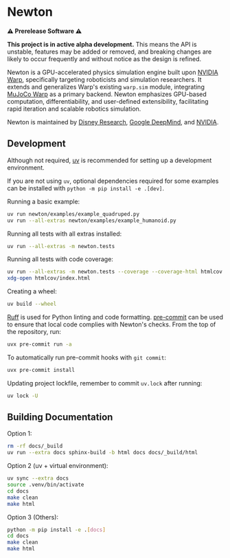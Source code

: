 # Newton

**⚠️ Prerelease Software ⚠️**

**This project is in active alpha development.** This means the API is unstable, features may be added or removed, and breaking changes are likely to occur frequently and without notice as the design is refined.

Newton is a GPU-accelerated physics simulation engine built upon [NVIDIA Warp](https://github.com/NVIDIA/warp), specifically targeting roboticists and simulation researchers.
It extends and generalizes Warp's existing `warp.sim` module, integrating [MuJoCo Warp](https://github.com/google-deepmind/mujoco_warp) as a primary backend.
Newton emphasizes GPU-based computation, differentiability, and user-defined extensibility, facilitating rapid iteration and scalable robotics simulation.

Newton is maintained by [Disney Research](https://www.disneyresearch.com/), [Google DeepMind](https://deepmind.google/), and [NVIDIA](https://www.nvidia.com/).

## Development

Although not required, [uv](https://docs.astral.sh/uv/) is recommended for setting up a development environment.

If you are not using `uv`, optional dependencies required for some examples can be installed with `python -m pip install -e .[dev]`.

Running a basic example:

```bash
uv run newton/examples/example_quadruped.py
uv run --all-extras newton/examples/example_humanoid.py
```

Running all tests with all extras installed:

```bash
uv run --all-extras -m newton.tests
```

Running all tests with code coverage:

```bash
uv run --all-extras -m newton.tests --coverage --coverage-html htmlcov
xdg-open htmlcov/index.html
```

Creating a wheel:

```bash
uv build --wheel
```

[Ruff](https://docs.astral.sh/ruff/) is used for Python linting and code formatting.
[pre-commit](https://pre-commit.com/) can be used to ensure that local code complies with Newton's checks.
From the top of the repository, run:

```bash
uvx pre-commit run -a
```

To automatically run pre-commit hooks with `git commit`:

```bash
uvx pre-commit install
```

Updating project lockfile, remember to commit `uv.lock` after running:

```bash
uv lock -U
```

## Building Documentation

Option 1:

```bash
rm -rf docs/_build
uv run --extra docs sphinx-build -b html docs docs/_build/html
```

Option 2 (uv + virtual environment):

```bash
uv sync --extra docs
source .venv/bin/activate
cd docs
make clean
make html
```

Option 3 (Others):

```bash
python -m pip install -e .[docs]
cd docs
make clean
make html
```
